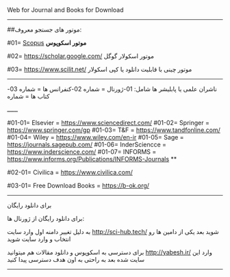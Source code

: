 Web for Journal and Books for Download

--------------------------------

##موتور های جستجو معروف:

#01=  [Scopus](https://www2.scopus.com/home.uri)
**موتور اسکوپوس**

#02=  https://scholar.google.com/
موتور اسکولار گوگل

#03=  https://www.scilit.net/
موتور چینی با قابلیت دانلود یا کپی اسکولار

-------------------------------

ناشران علمی یا پابلیشر ها
 شامل:
 01-ژورنال =  شماره
 02-کنفرانس ها  = شماره
 03-کتاب ها  =  شماره
 
 ــــــ
 
 #01-01= Elsevier = https://www.sciencedirect.com/
 #01-02= Springer = https://www.springer.com/gp
 #01-03= T&F = https://www.tandfonline.com/
 #01-04= Wiley = https://www.wiley.com/en-ir
 #01-05= Sage = https://journals.sagepub.com/
 #01-06= InderSciencce = https://www.inderscience.com/
 #01-07= INFORMS = https://www.informs.org/Publications/INFORMS-Journals  **
 
 #02-01= Civilica = https://www.civilica.com/
 
 #03-01= Free Download Books = https://b-ok.org/
 
 --------------------------------
 
 برای دانلود رایگان 
 
 برای دانلود رایگان از ژورنال ها:
 
 به دلیل تغییر دامنه اول وارد سایت 
 http://sci-hub.tech/
 شوید بعد یکی از دامین ها رو انتخاب و وارد سایت شوید
 
 
 برای دسترسی به اسکوپوس و دانلود مقالات هم میتوانید 
 http://yabesh.ir/
 وارد این سایت شده بعد به راحتی به اون هدف دسترسی پیدا کنید
 
 
 ------------------------------
 
 
